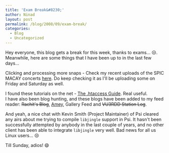 ```yaml
---
title: 'Exam Break&#8230;'
author: Ninad
layout: post
permalink: /blog/2008/09/exam-break/
categories:
  - Blog
  - Uncategorized
---
```

Hey everyone, this blog gets a break for this week, thanks to exams&#8230; :unamused:. Meanwhile, here are some things that I have been up to in the last few days&#8230;

Clicking and processing more snaps - Check my recent uploads of the SPIC MACAY concerts [here][1]. Do keep checking it as I'll be uploading some on Friday and Saturday as well.

I found these tutorials on the net - [The .htaccess Guide][2]. Real useful.  
I have also been blog hunting, and these blogs have been added to my feed reader: ~~Rachit's Blog~~, [Amey][3], Gallery Feed and ~~VU3RDD Station Log~~.

And yeah, a nice chat with Kevin Smith (Project Maintainer) of Psi cleared any airs about me trying to compile `libjingle` support in Psi. It hasn't been successfully attempted by anybody in the last couple of years, and no other client has been able to integrate `libjingle` very well. Bad news for all us Linux users&#8230; :unamused:

Till Sunday, adios! :smile:

 [1]: http://www.flickr.com/photos/ninadsp/ "My Flickr"
 [2]: http://www.htaccessguide.com "htaccess Guide"
 [3]: http://coldhardstone.blogspot.com/
